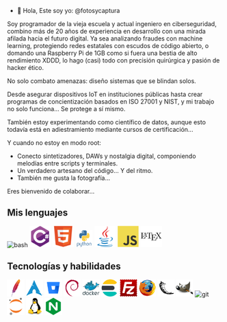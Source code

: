 - 👋 Hola, Este soy yo: @fotosycaptura

Soy programador de la vieja escuela y actual ingeniero en ciberseguridad, combino más de 20 años de experiencia en desarrollo con una mirada afilada hacia el futuro digital. 
Ya sea analizando fraudes con machine learning, protegiendo redes estatales con escudos de código abierto, o domando una Raspberry Pi de 1GB como si fuera una bestia de alto rendimiento XDDD, lo hago (casi) todo con precisión quirúrgica y pasión de hacker ético.  

No solo combato amenazas: diseño sistemas que se blindan solos. 

Desde asegurar dispositivos IoT en instituciones públicas hasta crear programas de concientización basados en ISO 27001 y NIST, y mi trabajo no solo funciona… Se protege a sí mismo.  

También estoy experimentando como científico de datos, aunque esto todavía está en adiestramiento mediante cursos de certificación...

Y cuando no estoy en modo root:

- Conecto sintetizadores, DAWs y nostalgia digital, componiendo melodías entre scripts y terminales.  
- Un verdadero artesano del código… Y del ritmo.
- También me gusta la fotografía...

Eres bienvenido de colaborar... 

## Mis lenguajes

<p align="left">
<img src="https://www.vectorlogo.zone/logos/gnu_bash/gnu_bash-official.svg" alt="bash" width="50" height="50" />
<img src="https://github.com/devicons/devicon/blob/master/icons/csharp/csharp-original.svg" title="c#" alt="c#" width="50" height="50" />
<img src="https://github.com/devicons/devicon/blob/master/icons/html5/html5-original.svg" title="html 5" alt="html 5" width="50" height="50" />
<img src="https://github.com/devicons/devicon/blob/master/icons/python/python-original-wordmark.svg" title="Python" alt="Python" width="40" height="40"/>
<img src="https://github.com/devicons/devicon/blob/master/icons/java/java-original.svg" title="java" alt="java" width="50" height="50" />
<img src="https://github.com/devicons/devicon/blob/master/icons/javascript/javascript-original.svg" title="javascript" alt="java" width="50" height="50" />
<img src="https://github.com/devicons/devicon/blob/master/icons/latex/latex-original.svg" title="java" alt="LaTeX" width="50" height="50" />
</p>

## Tecnologías y habilidades

<p align="left">
<img src="https://github.com/devicons/devicon/blob/master/icons/apache/apache-original.svg" alt="Apache 2" width="40" height="40" />
<img src="https://github.com/devicons/devicon/blob/master/icons/archlinux/archlinux-original.svg" alt="Arch Linux" width="40" height="40" />
<img src="https://github.com/devicons/devicon/blob/master/icons/bitbucket/bitbucket-original.svg" alt="bitbucket" width="40" height="40" />
<img src="https://github.com/devicons/devicon/blob/master/icons/debian/debian-original.svg" alt="Debian" width="40" height="40"/>
<img src="https://raw.githubusercontent.com/devicons/devicon/master/icons/docker/docker-original-wordmark.svg" alt="docker" width="40" height="40"/>
<img src="https://github.com/devicons/devicon/blob/master/icons/elasticsearch/elasticsearch-original.svg" alt="ElasticSearch" width="40" height="40" />

<img src="https://github.com/devicons/devicon/blob/master/icons/filezilla/filezilla-original.svg" alt="Filezilla" width="40" height="40" />
<img src="https://github.com/devicons/devicon/blob/master/icons/firefox/firefox-original.svg" alt="Firefox" width="40" height="40" />
<img src="https://github.com/devicons/devicon/blob/master/icons/flask/flask-original.svg" alt="Flask" width="40" height="40" />
<img src="https://github.com/devicons/devicon/blob/master/icons/gimp/gimp-original.svg" alt="git" width="40" height="40"/>
<img src="https://www.vectorlogo.zone/logos/git-scm/git-scm-icon.svg" alt="git" width="40" height="40"/>
<img src="https://github.com/devicons/devicon/blob/master/icons/jupyter/jupyter-original.svg" alt="git" width="40" height="40"/>
<img src="https://raw.githubusercontent.com/devicons/devicon/master/icons/linux/linux-original.svg" alt="Jupyter Lab" width="40" height="40"/>
<img src="https://raw.githubusercontent.com/devicons/devicon/master/icons/nginx/nginx-original.svg" alt="nginx" width="40" height="40"/>
</p>
